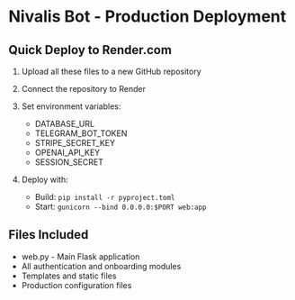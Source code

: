 # Nivalis Bot - Production Deployment

## Quick Deploy to Render.com

1. Upload all these files to a new GitHub repository
2. Connect the repository to Render
3. Set environment variables:
   - DATABASE_URL
   - TELEGRAM_BOT_TOKEN  
   - STRIPE_SECRET_KEY
   - OPENAI_API_KEY
   - SESSION_SECRET

4. Deploy with:
   - Build: `pip install -r pyproject.toml`
   - Start: `gunicorn --bind 0.0.0.0:$PORT web:app`

## Files Included
- web.py - Main Flask application
- All authentication and onboarding modules
- Templates and static files
- Production configuration files
